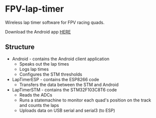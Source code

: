 # FPV-lap-timer
Wireless lap timer software for FPV racing quads.

Download the Android app [HERE](https://github.com/jyrgenlaks/FPV-lap-timer/blob/master/Android/app/release/Laptimer_v1.apk?raw=true)

## Structure
* Android - contains the Android client application
  * Speaks out the lap times
  * Logs lap times
  * Configures the STM thresholds
* LapTimerESP - contains the ESP8266 code
  * Transfers the data between the STM and Android
* LapTimerSTM - contains the STM32F103C8T6 code
  * Reads the ADCs
  * Runs a statemachine to monitor each quad's position on the track and counts the laps
  * Uploads data on USB serial and serial3 (to ESP)

